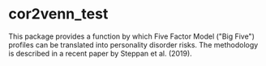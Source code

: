 # cor2venn_test


This package provides a function by which Five Factor Model ("Big Five") profiles can be translated into personality disorder risks. 
The methodology is described in a recent paper by Steppan et al. (2019). 

